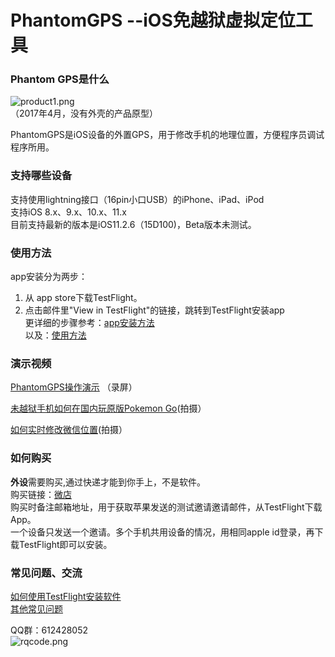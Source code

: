 # PhantomGPS --iOS免越狱虚拟定位工具
### Phantom GPS是什么
![product1.png](http://upload-images.jianshu.io/upload_images/5872815-dc2dc69e4028d067.png?imageMogr2/auto-orient/strip%7CimageView2/2/w/1240)<br>
（2017年4月，没有外壳的产品原型）

PhantomGPS是iOS设备的外置GPS，用于修改手机的地理位置，方便程序员调试程序所用。
### 支持哪些设备
支持使用lightning接口（16pin小口USB）的iPhone、iPad、iPod<br>
支持iOS 8.x、9.x、10.x、11.x<br>
目前支持最新的版本是iOS11.2.6（15D100)，Beta版本未测试。

### 使用方法
app安装分为两步：<br>
1. 从 app store下载TestFlight。<br>
2. 点击邮件里"View in TestFlight"的链接，跳转到TestFlight安装app<br>
更详细的步骤参考：[app安装方法](https://gitee.com/phantomgps/codes/2xhf935ukc84zilov1asd31/raw?blob_name=%E4%BB%8ETestFlight%E4%B8%8B%E8%BD%BDPhantomGPS.pdf) <br>
以及：[使用方法](https://gitee.com/phantomgps/codes/2xhf935ukc84zilov1asd31/raw?blob_name=PhantomGPS%E4%BD%BF%E7%94%A8%E6%8C%87%E5%AF%BC.pdf) <br>

### 演示视频
[PhantomGPS操作演示](http://player.youku.com/embed/XMzI2NzQ1NzEyOA==) （录屏）

[未越狱手机如何在国内玩原版Pokemon Go](http://player.youku.com/embed/XMjcxMjE0MjYzNg==)(拍摄）

[如何实时修改微信位置](http://player.youku.com/embed/XMjcwODc2NzAzNg==)(拍摄）

### 如何购买
**外设**需要购买,通过快递才能到你手上，不是软件。<br>
购买链接：[微店](http://weidian.com/i/2258146475&ifr=itemdetail&wfr=c)<br>
购买时备注邮箱地址，用于获取苹果发送的测试邀请邀请邮件，从TestFlight下载App。<br>
一个设备只发送一个邀请。多个手机共用设备的情况，用相同apple id登录，再下载TestFlight即可以安装。<br>

### 常见问题、交流
[如何使用TestFlight安装软件](https://jingyan.baidu.com/article/63f23628276e1d0209ab3d10.html)<br>
[其他常见问题](https://github.com/phantomgps/phantomgps.github.io/blob/master/faq.md)

QQ群：612428052<br>
![rqcode.png](http://upload-images.jianshu.io/upload_images/5872815-efba5722342dc399.png?imageMogr2/auto-orient/strip%7CimageView2/2/w/1240)
